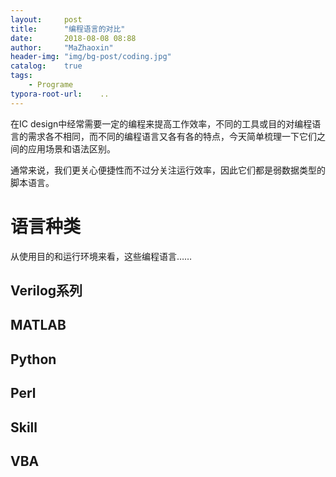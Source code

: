 ```yaml
---
layout:     post
title:      "编程语言的对比"
date:       2018-08-08 08:88
author:     "MaZhaoxin"
header-img: "img/bg-post/coding.jpg"
catalog:    true
tags:
    - Programe
typora-root-url:	..
---
```


在IC design中经常需要一定的编程来提高工作效率，不同的工具或目的对编程语言的需求各不相同，而不同的编程语言又各有各的特点，今天简单梳理一下它们之间的应用场景和语法区别。

通常来说，我们更关心便捷性而不过分关注运行效率，因此它们都是弱数据类型的脚本语言。

# 语言种类

从使用目的和运行环境来看，这些编程语言……

## Verilog系列

## MATLAB

## Python

## Perl

## Skill

## VBA